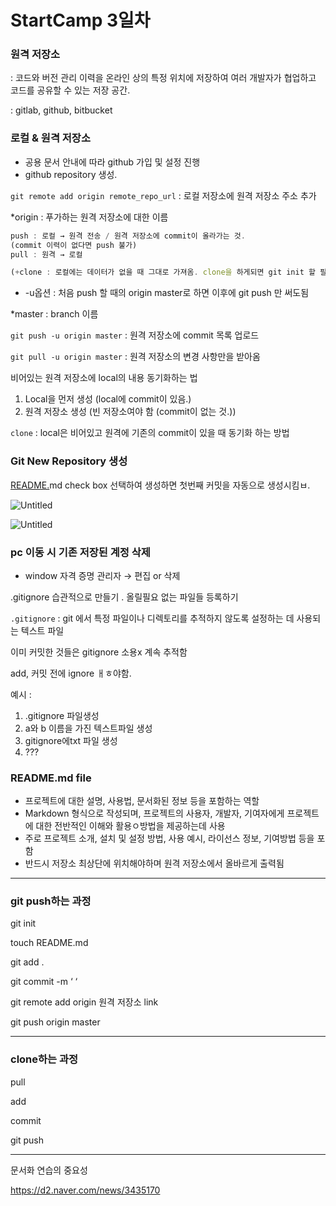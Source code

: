 # StartCamp 3일차

### 원격 저장소

: 코드와 버전 관리 이력을 온라인 상의 특정 위치에 저장하여 여러 개발자가 협업하고 코드를 공유할 수 있는 저장 공간.

: gitlab, github, bitbucket

### 로컬 & 원격 저장소

- 공용 문서 안내에 따라 github 가입 및 설정 진행
- github repository 생성.

`git remote add origin remote_repo_url` : 로컬 저장소에 원격 저장소 주소 추가

*origin : 푸가하는 원격 저장소에 대한 이름

```jsx
push : 로컬 → 원격 전송 / 원격 저장소에 commit이 올라가는 것.
(commit 이력이 없다면 push 불가)
pull : 원격 → 로컬

(+clone : 로컬에는 데이터가 없을 때 그대로 가져옴. clone을 하게되면 git init 할 필요 x )```
```

* -u옵션 : 처음 push 할 때의 origin master로 하면 이후에 git push 만 써도됨

*master : branch 이름 

`git push -u origin master` : 원격 저장소에 commit 목록 업로드 

`git pull -u origin master`  : 원격 저장소의 변경 사항만을 받아옴

비어있는 원격 저장소에 local의 내용 동기화하는 법

1. Local을 먼저 생성 (local에 commit이 있음.)
2. 원격 저장소 생성 (빈 저장소여야 함 (commit이 없는 것.))

`clone` : local은 비어있고 원격에 기존의 commit이 있을 때 동기화 하는 방법

### Git New Repository 생성

[README.](http://README.MD)md check box 선택하여 생성하면 첫번째 커밋을 자동으로 생성시킴ㅂ.

![Untitled](https://prod-files-secure.s3.us-west-2.amazonaws.com/a3626c85-51b5-40ae-a258-a58d96acadcb/573281fb-755b-40e7-b153-79f8b9f4dd10/Untitled.png)

![Untitled](https://prod-files-secure.s3.us-west-2.amazonaws.com/a3626c85-51b5-40ae-a258-a58d96acadcb/b9d8d898-22cb-4a21-a481-b2ab8b2cf360/Untitled.png)

### pc 이동 시 기존 저장된 계정 삭제

- window 자격 증명 관리자 → 편집 or 삭제

.gitignore 습관적으로 만들기 . 올릴필요 없는 파일들 등록하기

`.gitignore` : git 에서 특정 파일이나 디렉토리를 추적하지 않도록 설정하는 데 사용되는 텍스트 파일 

이미 커밋한 것들은 gitignore 소용x 계속 추적함

add, 커밋 전에 ignore ㅐㅎ야함.

예시 : 

1. .gitignore 파일생성
2. a와 b 이름을 가진 텍스트파일 생성
3. gitignore에txt 파일 생성
4. ???

### README.md file

- 프로젝트에 대한 설명, 사용법, 문서화된 정보 등을 포함하는 역할
- Markdown 형식으로 작성되며, 프로젝트의 사용자, 개발자, 기여자에게 프로젝트에 대한 전반적인 이해와 활용ㅇ방법을 제공하는데 사용
- 주로 프로젝트 소개, 설치 및 설정 방법, 사용 예시, 라이선스 정보, 기여방법 등을 포함
- 반드시 저장소 최상단에 위치해야하며 원격 저장소에서 올바르게 출력됨

---

### git push하는 과정

git init

touch README.md

git add .

git commit -m ‘ ‘

git remote add origin 원격 저장소 link

git push origin master

---

### clone하는 과정

pull

add

commit

git push

---

문서화 연습의 중요성

https://d2.naver.com/news/3435170